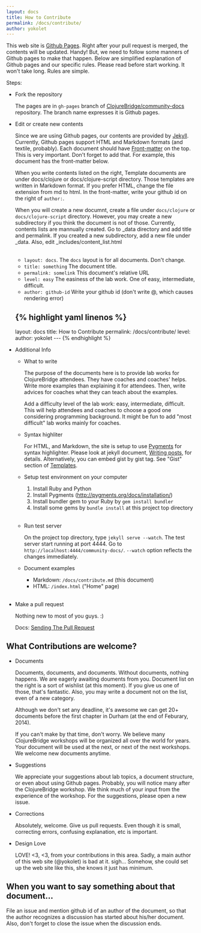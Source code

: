 ```yaml
---
layout: docs
title: How to Contribute
permalink: /docs/contribute/
author: yokolet
---
```


This web site is [Github Pages](http://pages.github.com/).
Right after your pull request is merged, the contents will be updated. Handy!
But, we need to follow some manners of Github pages to make that happen.
Below are simplified explanation of Github pages and our specific rules.
Please read before start working. It won't take long. Rules are simple.

Steps:

- Fork the repository

    The pages are in `gh-pages` branch of [ClojureBridge/community-docs](https://github.com/ClojureBridge/community-docs) repository. The branch name expresses it is Github pages.

- Edit or create new contents

    Since we are using Github pages, our contents are provided by [Jekyll](http://jekyllrb.com/docs/home/). Currently, Github pages support HTML and Markdown formats (and textile, probably). Each document should have [Front-matter](http://jekyllrb.com/docs/frontmatter/) on the top. This is very important. Don't forget to add that. For example, this document has the front-matter below.

    When you write contents listed on the right, Template documents are under docs/clojure or docs/clojure-script directory. Those templates are written in Markdown format. If you prefer HTML, change the file extension from md to html. In the front-matter, write your github id on the right of `author:`.

    When you will create a new documnt, create a file under `docs/clojure` or `docs/clojure-script` directory. However, you may create a new subdirectory if you think the document is not of those. Currently, contents lists are mannually created. Go to _data directory and add title and permalink. If you created a new subdirectory, add a new file under _data. Also, edit _includes/content_list.html<br/><br/>


    - `layout: docs`. The `docs` layout is for all documents. Don't change.
    - `title: something` The document title.
    - `permalink: somelink` This document's relative URL
    - `level: easy` The easiness of the lab work. One of easy, intermediate, difficult.
    - `author: github-id` Write your github id (don't write @, which causes rendering error)


    {% highlight yaml linenos %}
    ---
    layout: docs
    title: How to Contribute
    permalink: /docs/contribute/
    level: 
    author: yokolet
    --- {% endhighlight %}

- Additional Info

  - What to write

    The purpose of the documents here is to provide lab works for ClojureBridge attendees. They have coaches and coaches' helps. Write more examples than explaining it for attendees. Then, write advices for coaches what they can teach about the examples.

    Add a difficulty level of the lab work: easy, intermediate, difficult. This will help attendees and coaches to choose a good one considering programming background. It might be fun to add "most difficult" lab works mainly for coaches.

  - Syntax highliter

    For HTML, and Markdown, the site is setup to use [Pygments](http://pygments.org/docs/) for syntax highlighter. Please look at jekyll document, [Writing posts](http://jekyllrb.com/docs/posts/), for details. Alternatively, you can embed gist by gist tag. See "Gist" section of [Templates](http://jekyllrb.com/docs/templates/).

  - Setup test environment on your computer

    1. Install Ruby and Python
    2. Install Pygments (http://pygments.org/docs/installation/)
    3. Install bundler gem to your Ruby by `gem install bundler`
    4. Install some gems by `bundle install` at this project top directory<br/><br/>

  - Run test server

    On the project top directory, type `jekyll serve --watch`. The test server start running at port 4444. Go to `http://localhost:4444/community-docs/`. `--watch` option reflects the changes immediately.

  - Document examples

    * Markdown: `/docs/contribute.md` (this document)
    * HTML: `/index.html` ("Home" page)<br/><br/>

- Make a pull request

    Nothing new to most of you guys. :)

    Docs:
    [Sending The Pull Request](https://help.github.com/articles/using-pull-requests#sending-the-pull-request)


## What Contributions are welcome?

- Documents

    Documents, documents, and documents. Without documents, nothing happens.
We are eagerly awaiting douments from you.
Document list on the right is a sort of wishlist (at this moment).
If you give us one of those, that's fantastic.
Also, you may write a document not on the list, even of a new category.

    Although we don't set any deadline,
it's awesome we can get 20+ documents before the first chapter in Durham (at the end of Feburary, 2014).

    If you can't make by that time, don't worry.
We believe many ClojureBridge workshops will be organized all over the world for years.
Your document will be used at the next, or next of the next workshops.
We welcome new documents anytime.


- Suggestions

    We appreciate your suggestions about lab topics, a document structure,
or even about using Github pages.
Probably, you will notice many after the ClojureBridge workshop.
We think much of your input from the experience of the workshop.
For the suggestions, please open a new issue.


- Corrections

    Absolutely, welcome. Give us pull requests.
Even though it is small, correcting errors, confusing explanation, etc is important.


- Design Love

    LOVE! <3, <3, from your contributions in this area.
Sadly, a main author of this web site (@yokolet) is bad at it. sigh...
Somehow, she could set up the web site like this, she knows it just has minimum.


## When you want to say something about that document...

File an issue and mention github id of an author of the document,
so that the author recognizes a discussion has started about his/her document.
Also, don't forget to close the issue when the discussion ends.
